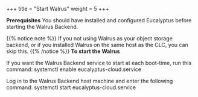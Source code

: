+++
title = "Start Walrus"
weight = 5
+++

**Prerequisites** You should have installed and configured Eucalyptus before starting the Walrus Backend. 


{{% notice note %}}
If you not using Walrus as your object storage backend, or if you installed Walrus on the same host as the CLC, you can skip this. 
{{% /notice %}}
**To start the Walrus** 

If you want the Walrus Backend service to start at each boot-time, run this command: 
    systemctl enable eucalyptus-cloud.service

Log in to the Walrus Backend host machine and enter the following command: 
    systemctl start eucalyptus-cloud.service

